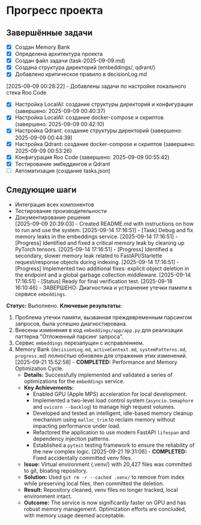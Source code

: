   
# Прогресс проекта

## Завершённые задачи
- [x] Создан Memory Bank
- [x] Определена архитектура проекта
- [x] Создан файл задачи (task-2025-09-09.md)
- [x] Создана структура директорий (embeddings/, qdrant/)
- [x] Добавлено критическое правило в decisionLog.md

[2025-09-09 00:28:22] - Добавлены задачи по настройке локального стека Roo Code  
* [x] Настройка LocalAI: создание структуры директорий и конфигурации (завершено: 2025-09-09 00:40:37)
* [x] Настройка LocalAI: создание docker-compose и скриптов (завершено: 2025-09-09 00:42:10)
* [x] Настройка Qdrant: создание структуры директорий (завершено: 2025-09-09 00:44:39)
* [x] Настройка Qdrant: создание docker-compose и скриптов (завершено: 2025-09-09 00:53:26)
* [x] Конфигурация Roo Code (завершено: 2025-09-09 00:55:42)
* [x] Тестирование эмбеддингов и Qdrant
* [ ] Автоматизация (создание tasks.json)  

## Следующие шаги
- Интеграция всех компонентов
- Тестирование производительности
- Документирование решения  
[2025-09-09 20:39:03] - Created README.md with instructions on how to run and use the system.
[2025-09-14 17:16:51] - [Task] Debug and fix memory leaks in the embeddings service.
[2025-09-14 17:16:51] - [Progress] Identified and fixed a critical memory leak by cleaning up PyTorch tensors.
[2025-09-14 17:16:51] - [Progress] Identified a secondary, slower memory leak related to FastAPI/Starlette request/response objects during indexing.
[2025-09-14 17:16:51] - [Progress] Implemented two additional fixes: explicit object deletion in the endpoint and a global garbage collection middleware.
[2025-09-14 17:16:51] - [Status] Ready for final verification test.
[2025-09-18 16:10:46] - ЗАВЕРШЕНО: Диагностика и устранение утечки памяти в сервисе `embeddings`.

**Статус:** Выполнено.
**Ключевые результаты:**
1.  Проблема утечки памяти, вызванная преждевременным парсингом запросов, была успешно диагностирована.
2.  Внесены изменения в код `embeddings/app/app.py` для реализации паттерна "Отложенный парсинг запроса".
3.  Сервис `embeddings` перезапущен с исправлением.
4.  Memory Bank (`decisionLog.md`, `activeContext.md`, `systemPatterns.md`, `progress.md`) полностью обновлен для отражения этих изменений.
[2025-09-21 15:52:58] - **COMPLETED:** Performance and Memory Optimization Cycle.
    - **Details:** Successfully implemented and validated a series of optimizations for the `embeddings` service.
    - **Key Achievements:**
        - Enabled GPU (Apple MPS) acceleration for local development.
        - Implemented a two-level load control system (`asyncio.Semaphore` and `uvicorn --backlog`) to manage high request volumes.
        - Developed and tested an intelligent, idle-based memory cleanup mechanism using `malloc_trim` to reclaim memory without impacting performance under load.
        - Refactored the application to use modern FastAPI `lifespan` and dependency injection patterns.
        - Established a `pytest` testing framework to ensure the reliability of the new complex logic.
[2025-09-21 19:31:06] - **COMPLETED:** Fixed accidentally committed venv files.
    - **Issue:** Virtual environment (.venv/) with 20,427 files was committed to git, bloating repository.
    - **Solution:** Used `git rm -r --cached .venv/` to remove from index while preserving local files, then committed the deletion.
    - **Result:** Repository cleaned, venv files no longer tracked, local environment intact.
    - **Outcome:** The service is now significantly faster on GPU and has robust memory management. Optimization efforts are concluded, with memory usage deemed acceptable.